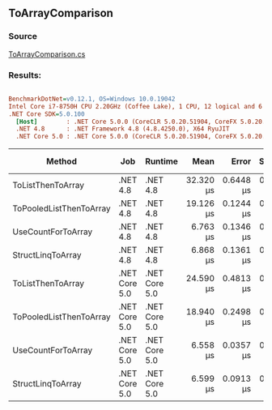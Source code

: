 ﻿## ToArrayComparison

### Source
[ToArrayComparison.cs](../../src/StructLinq.Benchmark/ToArrayComparison.cs)

### Results:
``` ini

BenchmarkDotNet=v0.12.1, OS=Windows 10.0.19042
Intel Core i7-8750H CPU 2.20GHz (Coffee Lake), 1 CPU, 12 logical and 6 physical cores
.NET Core SDK=5.0.100
  [Host]        : .NET Core 5.0.0 (CoreCLR 5.0.20.51904, CoreFX 5.0.20.51904), X64 RyuJIT
  .NET 4.8      : .NET Framework 4.8 (4.8.4250.0), X64 RyuJIT
  .NET Core 5.0 : .NET Core 5.0.0 (CoreCLR 5.0.20.51904, CoreFX 5.0.20.51904), X64 RyuJIT


```
|                  Method |           Job |       Runtime |      Mean |     Error |    StdDev | Code Size |   Gen 0 |  Gen 1 | Gen 2 | Allocated |
|------------------------ |-------------- |-------------- |----------:|----------:|----------:|----------:|--------:|-------:|------:|----------:|
|       ToListThenToArray |      .NET 4.8 |      .NET 4.8 | 32.320 μs | 0.6448 μs | 0.9248 μs |   0.58 KB | 36.1328 |      - |     - | 167.59 KB |
| ToPooledListThenToArray |      .NET 4.8 |      .NET 4.8 | 19.126 μs | 0.1244 μs | 0.1103 μs |   1.55 KB |  8.4534 | 0.0305 |     - |  39.11 KB |
|      UseCountForToArray |      .NET 4.8 |      .NET 4.8 |  6.763 μs | 0.1346 μs | 0.1887 μs |   0.08 KB |  8.4686 | 0.0076 |     - |  39.11 KB |
|       StructLinqToArray |      .NET 4.8 |      .NET 4.8 |  6.868 μs | 0.1361 μs | 0.2929 μs |    0.4 KB |  8.4686 | 0.0076 |     - |  39.11 KB |
|       ToListThenToArray | .NET Core 5.0 | .NET Core 5.0 | 24.590 μs | 0.4813 μs | 0.9156 μs |   1.32 KB | 36.1328 | 0.0305 |     - | 167.41 KB |
| ToPooledListThenToArray | .NET Core 5.0 | .NET Core 5.0 | 18.940 μs | 0.2498 μs | 0.2337 μs |   1.25 KB |  8.4534 | 1.0376 |     - |  39.09 KB |
|      UseCountForToArray | .NET Core 5.0 | .NET Core 5.0 |  6.558 μs | 0.0357 μs | 0.0334 μs |   0.09 KB |  8.4686 | 1.0529 |     - |  39.09 KB |
|       StructLinqToArray | .NET Core 5.0 | .NET Core 5.0 |  6.599 μs | 0.0913 μs | 0.0854 μs |   0.19 KB |  8.4686 | 1.0529 |     - |  39.09 KB |
